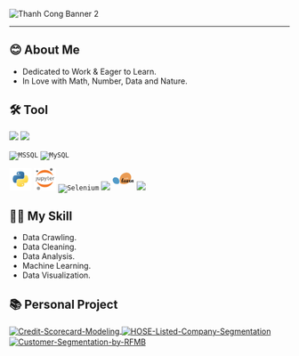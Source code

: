 ![Thanh Cong Banner 2](https://github.com/dthcong/dthcong/assets/156085700/689bf6bb-ba0c-4142-ae69-8e5d0a14022a)

---

## 😊 About Me

- Dedicated to Work & Eager to Learn.
- In Love with Math, Number, Data and Nature.

## 🛠️ Tool

<code><img src="https://www.shareicon.net/data/2016/06/24/618244_excel_2000x2000.png" width="4%"/></code>
<code><img src="https://th.bing.com/th/id/R.3a646f7af36c19f92453a872e1a6a329?rik=NGLnMz%2bk6faQkw&riu=http%3a%2f%2fit.miami.edu%2f_assets%2fimages%2fO365_Power_BI.png&ehk=HBpjA2cY61UDu8947P%2f2Gm%2fB0yMsGkb7ZeS3AFO5hBs%3d&risl=&pid=ImgRaw&r=0" width="4%"/></code>

<code><img width="40" src="https://github.com/marwin1991/profile-technology-icons/assets/19180175/3b371807-db7c-45b4-8720-c0cfc901680a" alt="MSSQL" title="MSSQL"/></code>
<code><img width="40" src="https://user-images.githubusercontent.com/25181517/183896128-ec99105a-ec1a-4d85-b08b-1aa1620b2046.png" alt="MySQL" title="MySQL"/></code>

<code><img height="40" src="https://raw.githubusercontent.com/github/explore/80688e429a7d4ef2fca1e82350fe8e3517d3494d/topics/python/python.png"></code>
<code><img height="40" src="https://raw.githubusercontent.com/github/explore/80688e429a7d4ef2fca1e82350fe8e3517d3494d/topics/jupyter-notebook/jupyter-notebook.png"></code>
<code><img width="40" src="https://user-images.githubusercontent.com/25181517/184103699-d1b83c07-2d83-4d99-9a1e-83bd89e08117.png" alt="Selenium" title="Selenium"/></code>
<code><img src="https://courses.spatialthoughts.com/images/python_foundation/pandas-logo.png" width="4%"/></code>
<code><img height="40" src="https://raw.githubusercontent.com/github/explore/80688e429a7d4ef2fca1e82350fe8e3517d3494d/topics/scikit-learn/scikit-learn.png"></code>
<code><img src="https://www.programsbuzz.com/sites/default/files/logo/seaborn-logo.png" width="4%"/></code>

## 👨‍💼 My Skill

- Data Crawling.
- Data Cleaning.
- Data Analysis.
- Machine Learning.
- Data Visualization.

## 📚 Personal Project

<a href="https://github.com/dthcong/Credit-Scorecard-Modeling">
  <img align="center" src="https://github-readme-stats.vercel.app/api/pin/?username=dthcong&repo=Credit-Scorecard-Modeling&show_icons=true&line_height=26.9&title_color=6aa6f8&text_color=e7e9ea&icon_color=6aa6f8&bg_color=434c5a" alt="Credit-Scorecard-Modeling" />
</a>

<a href="https://github.com/dthcong/HOSE-Listed-Company-Segmentation">
  <img align="center" src="https://github-readme-stats.vercel.app/api/pin/?username=dthcong&repo=HOSE-Listed-Company-Segmentation&show_icons=true&line_height=27&title_color=6aa6f8&text_color=e7e9ea&icon_color=6aa6f8&bg_color=434c5a" alt="HOSE-Listed-Company-Segmentation" />
</a>

<a href="https://github.com/dthcong/Customer-Segmentation-by-RFMB">
  <img align="center" src="https://github-readme-stats.vercel.app/api/pin/?username=dthcong&repo=Customer-Segmentation-by-RFMB&show_icons=true&line_height=27&title_color=6aa6f8&text_color=e7e9ea&icon_color=6aa6f8&bg_color=434c5a" alt="Customer-Segmentation-by-RFMB" />
</a>
